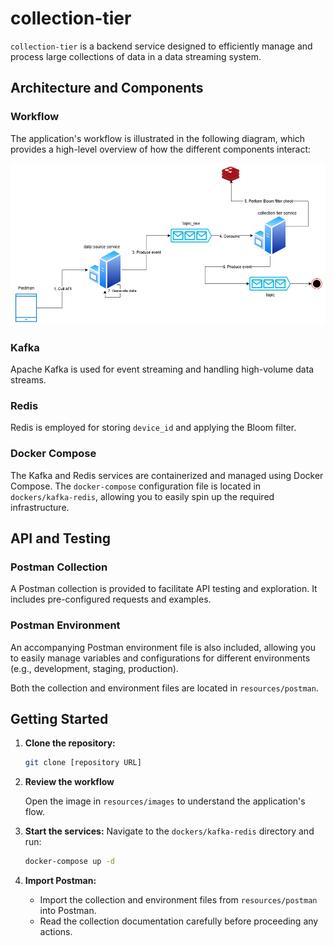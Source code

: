# collection-tier

`collection-tier` is a backend service designed to efficiently manage and process large collections of data in a data streaming system.

## Architecture and Components

### Workflow
The application's workflow is illustrated in the following diagram, which provides a high-level overview of how the different components interact:

![Workflow Diagram](./resources/images/Collection%20Tier%20-%20Work%20Flow.jpg)

### Kafka
Apache Kafka is used for event streaming and handling high-volume data streams.

### Redis
Redis is employed for storing `device_id` and applying the Bloom filter.

### Docker Compose
The Kafka and Redis services are containerized and managed using Docker Compose. The `docker-compose` configuration file is located in `dockers/kafka-redis`, allowing you to easily spin up the required infrastructure.

## API and Testing

### Postman Collection
A Postman collection is provided to facilitate API testing and exploration. It includes pre-configured requests and examples.

### Postman Environment
An accompanying Postman environment file is also included, allowing you to easily manage variables and configurations for different environments (e.g., development, staging, production).

Both the collection and environment files are located in `resources/postman`.

## Getting Started

1. **Clone the repository:**  

   ```sh
   git clone [repository URL]
   ```

2. **Review the workflow**

    Open the image in `resources/images` to understand the application's flow.

3. **Start the services:**
    Navigate to the `dockers/kafka-redis` directory and run:

    ```sh
    docker-compose up -d
    ```
4. **Import Postman:**

    - Import the collection and environment files from `resources/postman` into Postman.
    - Read the collection documentation carefully before proceeding any actions.

